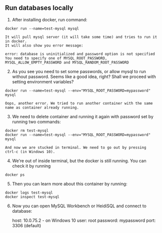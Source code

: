 ## Run databases locally

1. After installing docker, run command: 

```posh
docker run --name=test-mysql mysql
```

    It will pull mysql server (it will take some time) and tries to run it in docker. 
    It will also show you error message:
        
    error: database is uninitialized and password option is not specified
    You need to specify one of MYSQL_ROOT_PASSWORD, MYSQL_ALLOW_EMPTY_PASSWORD and MYSQL_RANDOM_ROOT_PASSWORD

2. As you see you need to set some passwords, or allow mysql to run without password. Seems like a good idea, right? Shall we proceed with setting environment variables?

```posh
docker run --name=test-mysql --env="MYSQL_ROOT_PASSWORD=mypassword" mysql
```

    Oops, another error. We tried to run another container with the same name as container already running.

3. We need to delete container and running it again with password set by running two commands:

```posh
docker rm test-mysql
docker run --name=test-mysql --env="MYSQL_ROOT_PASSWORD=mypassword" mysql
```

    And now we are stucked in terminal. We need to go out by pressing ctrl-c (in Windows 10).

4. We're out of inside terminal, but the docker is still running. You can check it by running
```posh
docker ps
```

5. Then you can learn more about this container by running:
```posh
docker logs test-mysql
docker inspect test-mysql
```

6. Now you can open MySQL Workbench or HeidiSQL and connect to database:

    host: 10.0.75.2 - on Windows 10
    user: root
    password: mypassword
    port: 3306 (default)